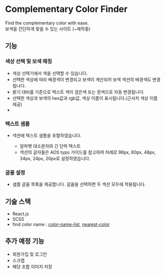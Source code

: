 # Complementary Color Finder

Find the complementary color with ease.\
보색을 간단하게 찾을 수 있는 사이트 (~제작중)

## 기능

### 색상 선택 및 보색 매칭

<ul>
  <li>색상 선택기에서 색을 선택할 수 있습니다.</li>
  <li>선택한 색상에 따라 배경색이 변경되고 보색이 계산되어 보색 섹션의 배경색도 변경됩나다.</li>
  <li>밝기 대비를 기준으로 텍스트 색이 검은색 또는 흰색으로 자동 변경됩니다.</li>
  <li>선택한 색상과 보색의 hex값과 rgb값, 색상 이름이 표시됩니다.(근사치 색상 이름 제공)</li>
  <li></li>
</ul>

### 텍스트 샘플

<ul>
  <li>섹션에 텍스트 샘플을 포함하였습니다.</li>
    <ul>
      <li>알파벳 대소문자와 긴 단락 텍스트</li>
      <li>섹션의 글자들은 AOS typo 가이드를 참고하여 차례로 96px, 60px, 48px, 34px, 24px, 20px로 설정하였습니다.</li>
    </ul>
</ul>

### 글꼴 설정

<ul>
  <li>샘플 글꼴 목록을 제공합니다. 글꼴을 선택하면 두 섹션 모두에 적용됩니다.</li>
</ul>

## 기술 스택

<ul>
  <li>React.js</li>
  <li>SCSS</li>
  <li>find color name : 
    <a href="https://www.npmjs.com/package/color-name-list">color-name-list</a>,
    <a href="https://github.com/dtao/nearest-color">nearest-color</a>
  </li>
</ul>

## 추가 예정 기능

<ul>
  <li>회원가입 및 로그인</li>
  <li>스크랩</li>
  <li>해당 조합 이미지 저장</li>
</ul>